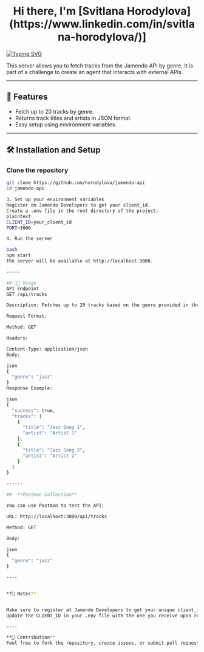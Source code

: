 
<h1 align="center">Hi there, I'm [Svitlana Horodylova](https://www.linkedin.com/in/svitlana-horodylova/)]</h1> 


[![Typing SVG](https://readme-typing-svg.herokuapp.com?color=%2336BCF7&lines=This+is+Jamendo+Tracks+API+Server+🎵)](https://git.io/typing-svg)
 

This server allows you to fetch tracks from the Jamendo API by genre. It is part of a challenge to create an agent that interacts with external APIs.

---

## 🚀 Features

- Fetch up to 20 tracks by genre.
- Returns track titles and artists in JSON format.
- Easy setup using environment variables.

---

## 🛠️ Installation and Setup

### Clone the repository

```bash
git clone https://github.com/horodylova/jamendo-api
cd jamendo-api

3. Set up your environment variables
Register on Jamendo Developers to get your client_id.
Create a .env file in the root directory of the project:
plaintext
CLIENT_ID=your_client_id
PORT=3000

4. Run the server

bash
npm start
The server will be available at http://localhost:3000.

-----

## 🧑‍💻 Usage
API Endpoint
GET /api/tracks

Description: Fetches up to 20 tracks based on the genre provided in the request body.

Request Format:

Method: GET

Headers:

Content-Type: application/json
Body:

json
{
  "genre": "jazz"
}
Response Example:

json
{
  "success": true,
  "tracks": [
    {
      "title": "Jazz Song 1",
      "artist": "Artist 1"
    },
    {
      "title": "Jazz Song 2",
      "artist": "Artist 2"
    }
  ]
}

------

##  **Postman Collection**

You can use Postman to test the API:

URL: http://localhost:3000/api/tracks

Method: GET

Body:

json
{
  "genre": "jazz"
}

----


**📝 Notes**


Make sure to register at Jamendo Developers to get your unique client_id. Without it, the API requests will not work.
Update the CLIENT_ID in your .env file with the one you receive upon registration.

----

**🤝 Contribution**
Feel free to fork the repository, create issues, or submit pull requests. Contributions are always welcome!
